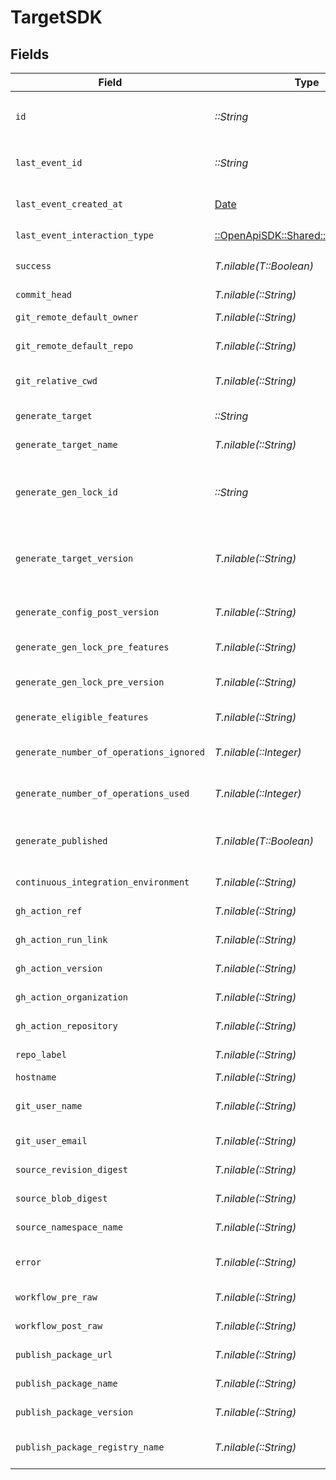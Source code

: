 # TargetSDK


## Fields

| Field                                                                                      | Type                                                                                       | Required                                                                                   | Description                                                                                |
| ------------------------------------------------------------------------------------------ | ------------------------------------------------------------------------------------------ | ------------------------------------------------------------------------------------------ | ------------------------------------------------------------------------------------------ |
| `id`                                                                                       | *::String*                                                                                 | :heavy_check_mark:                                                                         | Unique identifier of the target the same as `generate_gen_lock_id`                         |
| `last_event_id`                                                                            | *::String*                                                                                 | :heavy_check_mark:                                                                         | Unique identifier of the last event for the target                                         |
| `last_event_created_at`                                                                    | [Date](https://ruby-doc.org/stdlib-2.6.1/libdoc/date/rdoc/Date.html)                       | :heavy_check_mark:                                                                         | Timestamp when the event was created in the database.                                      |
| `last_event_interaction_type`                                                              | [::OpenApiSDK::Shared::InteractionType](../../models/shared/interactiontype.md)            | :heavy_check_mark:                                                                         | Type of interaction.                                                                       |
| `success`                                                                                  | *T.nilable(T::Boolean)*                                                                    | :heavy_minus_sign:                                                                         | Indicates whether the event was successful.                                                |
| `commit_head`                                                                              | *T.nilable(::String)*                                                                      | :heavy_minus_sign:                                                                         | Remote commit ID.                                                                          |
| `git_remote_default_owner`                                                                 | *T.nilable(::String)*                                                                      | :heavy_minus_sign:                                                                         | Default owner for git remote.                                                              |
| `git_remote_default_repo`                                                                  | *T.nilable(::String)*                                                                      | :heavy_minus_sign:                                                                         | Default repository name for git remote.                                                    |
| `git_relative_cwd`                                                                         | *T.nilable(::String)*                                                                      | :heavy_minus_sign:                                                                         | Current working directory relative to the git root.                                        |
| `generate_target`                                                                          | *::String*                                                                                 | :heavy_check_mark:                                                                         | eg `typescript`, `terraform`, `python`                                                     |
| `generate_target_name`                                                                     | *T.nilable(::String)*                                                                      | :heavy_minus_sign:                                                                         | The workflow name of the target.                                                           |
| `generate_gen_lock_id`                                                                     | *::String*                                                                                 | :heavy_check_mark:                                                                         | gen.lock ID (expected to be a uuid). The same as `id`. A unique identifier for the target. |
| `generate_target_version`                                                                  | *T.nilable(::String)*                                                                      | :heavy_minus_sign:                                                                         | The version of the Speakeasy generator for this target eg v2 of the typescript generator.  |
| `generate_config_post_version`                                                             | *T.nilable(::String)*                                                                      | :heavy_minus_sign:                                                                         | Version of the generated target (post generation)                                          |
| `generate_gen_lock_pre_features`                                                           | *T.nilable(::String)*                                                                      | :heavy_minus_sign:                                                                         | Features prior to generation                                                               |
| `generate_gen_lock_pre_version`                                                            | *T.nilable(::String)*                                                                      | :heavy_minus_sign:                                                                         | Artifact version for the Previous Generation                                               |
| `generate_eligible_features`                                                               | *T.nilable(::String)*                                                                      | :heavy_minus_sign:                                                                         | Eligible feature set during generation                                                     |
| `generate_number_of_operations_ignored`                                                    | *T.nilable(::Integer)*                                                                     | :heavy_minus_sign:                                                                         | The number of operations ignored in generation.                                            |
| `generate_number_of_operations_used`                                                       | *T.nilable(::Integer)*                                                                     | :heavy_minus_sign:                                                                         | The number of operations used in generation.                                               |
| `generate_published`                                                                       | *T.nilable(T::Boolean)*                                                                    | :heavy_minus_sign:                                                                         | Indicates whether the target was considered published.                                     |
| `continuous_integration_environment`                                                       | *T.nilable(::String)*                                                                      | :heavy_minus_sign:                                                                         | Name of the CI environment.                                                                |
| `gh_action_ref`                                                                            | *T.nilable(::String)*                                                                      | :heavy_minus_sign:                                                                         | GitHub Action ref value.                                                                   |
| `gh_action_run_link`                                                                       | *T.nilable(::String)*                                                                      | :heavy_minus_sign:                                                                         | Link to the GitHub action run.                                                             |
| `gh_action_version`                                                                        | *T.nilable(::String)*                                                                      | :heavy_minus_sign:                                                                         | Version of the GitHub action.                                                              |
| `gh_action_organization`                                                                   | *T.nilable(::String)*                                                                      | :heavy_minus_sign:                                                                         | GitHub organization of the action.                                                         |
| `gh_action_repository`                                                                     | *T.nilable(::String)*                                                                      | :heavy_minus_sign:                                                                         | GitHub repository of the action.                                                           |
| `repo_label`                                                                               | *T.nilable(::String)*                                                                      | :heavy_minus_sign:                                                                         | Label of the git repository.                                                               |
| `hostname`                                                                                 | *T.nilable(::String)*                                                                      | :heavy_minus_sign:                                                                         | Remote hostname.                                                                           |
| `git_user_name`                                                                            | *T.nilable(::String)*                                                                      | :heavy_minus_sign:                                                                         | User's name from git configuration. (not GitHub username)                                  |
| `git_user_email`                                                                           | *T.nilable(::String)*                                                                      | :heavy_minus_sign:                                                                         | User email from git configuration.                                                         |
| `source_revision_digest`                                                                   | *T.nilable(::String)*                                                                      | :heavy_minus_sign:                                                                         | The revision digest of the source.                                                         |
| `source_blob_digest`                                                                       | *T.nilable(::String)*                                                                      | :heavy_minus_sign:                                                                         | The blob digest of the source.                                                             |
| `source_namespace_name`                                                                    | *T.nilable(::String)*                                                                      | :heavy_minus_sign:                                                                         | The namespace name of the source.                                                          |
| `error`                                                                                    | *T.nilable(::String)*                                                                      | :heavy_minus_sign:                                                                         | Error message if the last event was not successful.                                        |
| `workflow_pre_raw`                                                                         | *T.nilable(::String)*                                                                      | :heavy_minus_sign:                                                                         | Workflow file (prior to execution)                                                         |
| `workflow_post_raw`                                                                        | *T.nilable(::String)*                                                                      | :heavy_minus_sign:                                                                         | Workflow file (post execution)                                                             |
| `publish_package_url`                                                                      | *T.nilable(::String)*                                                                      | :heavy_minus_sign:                                                                         | URL of the published package.                                                              |
| `publish_package_name`                                                                     | *T.nilable(::String)*                                                                      | :heavy_minus_sign:                                                                         | Name of the published package.                                                             |
| `publish_package_version`                                                                  | *T.nilable(::String)*                                                                      | :heavy_minus_sign:                                                                         | Version of the published package.                                                          |
| `publish_package_registry_name`                                                            | *T.nilable(::String)*                                                                      | :heavy_minus_sign:                                                                         | Name of the registry where the package was published.                                      |